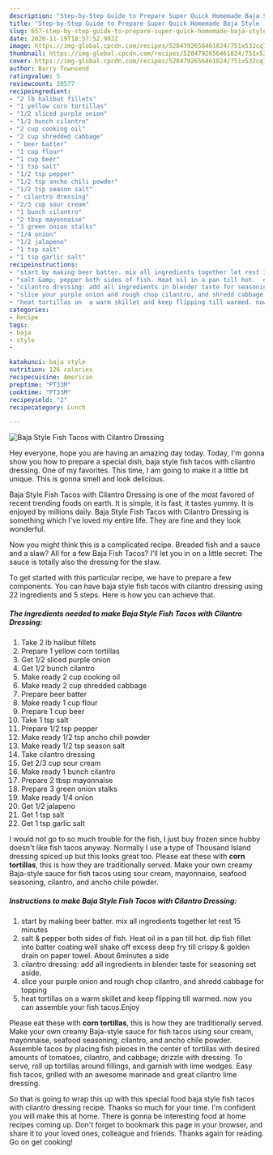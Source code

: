 ```yaml
---
description: "Step-by-Step Guide to Prepare Super Quick Homemade Baja Style  Fish Tacos with Cilantro Dressing"
title: "Step-by-Step Guide to Prepare Super Quick Homemade Baja Style  Fish Tacos with Cilantro Dressing"
slug: 657-step-by-step-guide-to-prepare-super-quick-homemade-baja-style-fish-tacos-with-cilantro-dressing
date: 2020-11-19T18:57:52.992Z
image: https://img-global.cpcdn.com/recipes/5284792656461824/751x532cq70/baja-style-fish-tacos-with-cilantro-dressing-recipe-main-photo.jpg
thumbnail: https://img-global.cpcdn.com/recipes/5284792656461824/751x532cq70/baja-style-fish-tacos-with-cilantro-dressing-recipe-main-photo.jpg
cover: https://img-global.cpcdn.com/recipes/5284792656461824/751x532cq70/baja-style-fish-tacos-with-cilantro-dressing-recipe-main-photo.jpg
author: Barry Townsend
ratingvalue: 5
reviewcount: 30577
recipeingredient:
- "2 lb halibut fillets"
- "1 yellow corn tortillas"
- "1/2 sliced purple onion"
- "1/2 bunch cilantro"
- "2 cup cooking oil"
- "2 cup shredded cabbage"
- " beer batter"
- "1 cup flour"
- "1 cup beer"
- "1 tsp salt"
- "1/2 tsp pepper"
- "1/2 tsp ancho chili powder"
- "1/2 tsp season salt"
- " cilantro dressing"
- "2/3 cup sour cream"
- "1 bunch cilantro"
- "2 tbsp mayonnaise"
- "3 green onion stalks"
- "1/4 onion"
- "1/2 jalapeno"
- "1 tsp salt"
- "1 tsp garlic salt"
recipeinstructions:
- "start by making beer batter. mix all ingredients together let rest 15 minutes"
- "salt &amp; pepper both sides of fish. Heat oil in a pan till hot.  dip fish fillet into batter coating well shake off excess deep fry till crispy &amp; golden drain on paper towel. About 6minutes a side"
- "cilantro dressing: add all ingredients in blender taste for seasoning set aside."
- "slice your purple onion and rough chop cilantro, and shredd cabbage for topping"
- "heat tortillas on  a warm skillet and keep flipping till warmed. now you can assemble your fish tacos.Enjoy"
categories:
- Recipe
tags:
- baja
- style
- 

katakunci: baja style  
nutrition: 126 calories
recipecuisine: American
preptime: "PT33M"
cooktime: "PT33M"
recipeyield: "2"
recipecategory: Lunch

---
```



![Baja Style  Fish Tacos with Cilantro Dressing](https://img-global.cpcdn.com/recipes/5284792656461824/751x532cq70/baja-style-fish-tacos-with-cilantro-dressing-recipe-main-photo.jpg)

Hey everyone, hope you are having an amazing day today. Today, I'm gonna show you how to prepare a special dish, baja style  fish tacos with cilantro dressing. One of my favorites. This time, I am going to make it a little bit unique. This is gonna smell and look delicious.

Baja Style  Fish Tacos with Cilantro Dressing is one of the most favored of recent trending foods on earth. It is simple, it is fast, it tastes yummy. It is enjoyed by millions daily. Baja Style  Fish Tacos with Cilantro Dressing is something which I've loved my entire life. They are fine and they look wonderful.

Now you might think this is a complicated recipe. Breaded fish and a sauce and a slaw? All for a few Baja Fish Tacos? I&#39;ll let you in on a little secret: The sauce is totally also the dressing for the slaw.


To get started with this particular recipe, we have to prepare a few components. You can have baja style  fish tacos with cilantro dressing using 22 ingredients and 5 steps. Here is how you can achieve that.

<!--inarticleads1-->

##### The ingredients needed to make Baja Style  Fish Tacos with Cilantro Dressing:

1. Take 2 lb halibut fillets
1. Prepare 1 yellow corn tortillas
1. Get 1/2 sliced purple onion
1. Get 1/2 bunch cilantro
1. Make ready 2 cup cooking oil
1. Make ready 2 cup shredded cabbage
1. Prepare  beer batter
1. Make ready 1 cup flour
1. Prepare 1 cup beer
1. Take 1 tsp salt
1. Prepare 1/2 tsp pepper
1. Make ready 1/2 tsp ancho chili powder
1. Make ready 1/2 tsp season salt
1. Take  cilantro dressing
1. Get 2/3 cup sour cream
1. Make ready 1 bunch cilantro
1. Prepare 2 tbsp mayonnaise
1. Prepare 3 green onion stalks
1. Make ready 1/4 onion
1. Get 1/2 jalapeno
1. Get 1 tsp salt
1. Get 1 tsp garlic salt


I would not go to so much trouble for the fish, I just buy frozen since hubby doesn&#39;t like fish tacos anyway. Normally I use a type of Thousand Island dressing spiced up but this looks great too. Please eat these with **corn tortillas**, this is how they are traditionally served. Make your own creamy Baja-style sauce for fish tacos using sour cream, mayonnaise, seafood seasoning, cilantro, and ancho chile powder. 

<!--inarticleads2-->

##### Instructions to make Baja Style  Fish Tacos with Cilantro Dressing:

1. start by making beer batter. mix all ingredients together let rest 15 minutes
1. salt &amp; pepper both sides of fish. Heat oil in a pan till hot.  dip fish fillet into batter coating well shake off excess deep fry till crispy &amp; golden drain on paper towel. About 6minutes a side
1. cilantro dressing: add all ingredients in blender taste for seasoning set aside.
1. slice your purple onion and rough chop cilantro, and shredd cabbage for topping
1. heat tortillas on  a warm skillet and keep flipping till warmed. now you can assemble your fish tacos.Enjoy


Please eat these with **corn tortillas**, this is how they are traditionally served. Make your own creamy Baja-style sauce for fish tacos using sour cream, mayonnaise, seafood seasoning, cilantro, and ancho chile powder. Assemble tacos by placing fish pieces in the center of tortillas with desired amounts of tomatoes, cilantro, and cabbage; drizzle with dressing. To serve, roll up tortillas around fillings, and garnish with lime wedges. Easy fish tacos, grilled with an awesome marinade and great cilantro lime dressing. 

So that is going to wrap this up with this special food baja style  fish tacos with cilantro dressing recipe. Thanks so much for your time. I'm confident you will make this at home. There is gonna be interesting food at home recipes coming up. Don't forget to bookmark this page in your browser, and share it to your loved ones, colleague and friends. Thanks again for reading. Go on get cooking!
